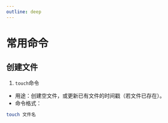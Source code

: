```yaml
---
outline: deep
---
```


# 常用命令

## 创建文件

1. `touch`命令
- 用途：创建空文件，或更新已有文件的时间戳（若文件已存在）。
- 命令格式：
```bash
touch 文件名
```
